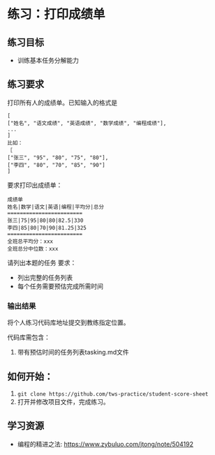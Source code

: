# 练习：打印成绩单

## 练习目标

- 训练基本任务分解能力

## 练习要求

打印所有人的成绩单。已知输入的格式是

```
[ 
["姓名", "语文成绩", "英语成绩", "数学成绩", "编程成绩"], 
... 
] 
比如： 
［ 
["张三", "95", "80", "75", "80"], 
["李四", "80", "70", "85", "90"] 
]
```

要求打印出成绩单：

```
成绩单
姓名|数学|语文|英语|编程|平均分|总分 
========================
张三|75|95|80|80|82.5|330
李四|85|80|70|90|81.25|325
========================
全班总平均分：xxx
全班总分中位数：xxx
```

请列出本题的任务
要求：

- 列出完整的任务列表
- 每个任务需要预估完成所需时间

### 输出结果

将个人练习代码库地址提交到教练指定位置。

代码库需包含：

1. 带有预估时间的任务列表tasking.md文件

## 如何开始：

1. `git clone https://github.com/tws-practice/student-score-sheet`
2. 打开并修改项目文件，完成练习。

## 学习资源

- 编程的精进之法: https://www.zybuluo.com/jtong/note/504192